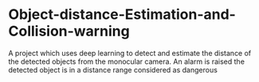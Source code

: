 # Object-distance-Estimation-and-Collision-warning
A project which uses deep learning to detect and estimate the distance of the detected objects from the monocular camera. An alarm is raised the detected object is in a distance range considered as dangerous
